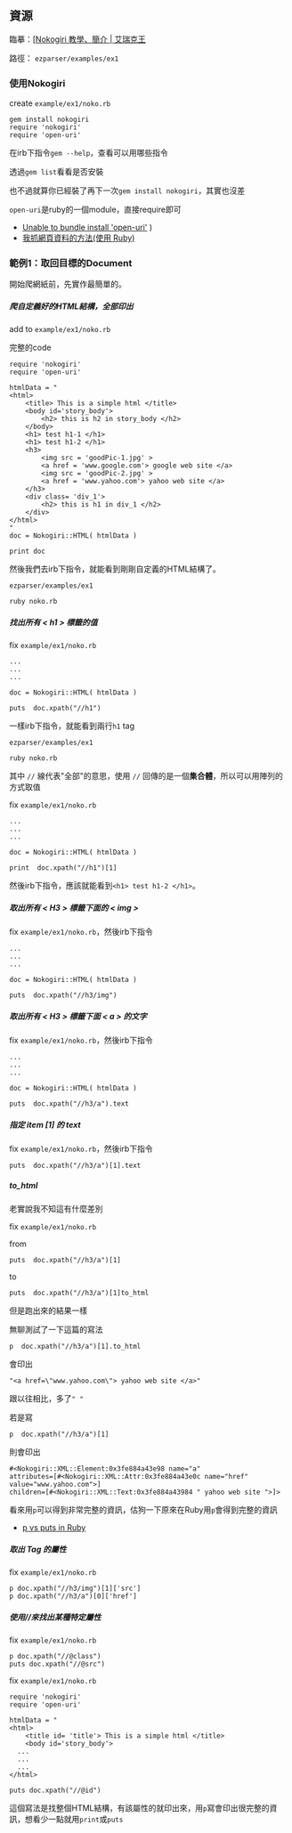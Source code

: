 ## 資源

臨摹：[[Nokogiri 教學、簡介 | 艾瑞克王](http://wwssllabcd.github.io/blog/2012/10/25/how-to-use-nokogiri/)

路徑： `ezparser/examples/ex1`


### 使用Nokogiri

create `example/ex1/noko.rb`

```
gem install nokogiri
require 'nokogiri'
require 'open-uri'
```
在irb下指令`gem --help`，查看可以用哪些指令

透過`gem list`看看是否安裝

也不過就算你已經裝了再下一次`gem install nokogiri`，其實也沒差

`open-uri`是ruby的一個module，直接require即可
  + [Unable to bundle install 'open-uri'](http://stackoverflow.com/questions/20544662/unable-to-bundle-install-open-uri) )
  + [我抓網頁資料的方法(使用 Ruby)](http://blog.ericsk.org/archives/732)  

### 範例1：取回目標的Document

開始爬網紙前，先實作最簡單的。

##### 爬自定義好的HTML結構，全部印出

add to `example/ex1/noko.rb`

完整的code
```
require 'nokogiri'
require 'open-uri'

htmlData = "
<html>
	<title> This is a simple html </title>
	<body id='story_body'>
		<h2> this is h2 in story_body </h2>
	</body>
	<h1> test h1-1 </h1>
	<h1> test h1-2 </h1>
	<h3>
		<img src = 'goodPic-1.jpg' >
		<a href = 'www.google.com'> google web site </a>
		<img src = 'goodPic-2.jpg' >
		<a href = 'www.yahoo.com'> yahoo web site </a>
	</h3>
	<div class= 'div_1'>
		<h2> this is h1 in div_1 </h2>
	</div>
</html>
"
doc = Nokogiri::HTML( htmlData )

print doc
```

然後我們去irb下指令，就能看到剛剛自定義的HTML結構了。
```
ezparser/examples/ex1

ruby noko.rb
```

##### 找出所有 < h1 > 標籤的值

fix `example/ex1/noko.rb`
```
...
...
...

doc = Nokogiri::HTML( htmlData )

puts  doc.xpath("//h1")   
```

一樣irb下指令，就能看到兩行`h1` tag
```
ezparser/examples/ex1

ruby noko.rb
```

其中 `//` 線代表"全部"的意思，使用 `//` 回傳的是一個**集合體**，所以可以用陣列的方式取值

fix `example/ex1/noko.rb`
```
...
...
...

doc = Nokogiri::HTML( htmlData )

print  doc.xpath("//h1")[1]   
```

然後irb下指令，應該就能看到`<h1> test h1-2 </h1>`。

##### 取出所有 < H3 > 標籤下面的 < img >

fix `example/ex1/noko.rb`，然後irb下指令
```
...
...
...

doc = Nokogiri::HTML( htmlData )

puts  doc.xpath("//h3/img")
```


##### 取出所有 < H3 > 標籤下面 < a > 的文字

fix `example/ex1/noko.rb`，然後irb下指令
```
...
...
...

doc = Nokogiri::HTML( htmlData )

puts  doc.xpath("//h3/a").text
```


##### 指定 item [1] 的 text

fix `example/ex1/noko.rb`，然後irb下指令
```
puts  doc.xpath("//h3/a")[1].text
```
##### to_html

老實說我不知這有什麼差別

fix `example/ex1/noko.rb`

from

```
puts  doc.xpath("//h3/a")[1]
```

to

```
puts  doc.xpath("//h3/a")[1]to_html
```

但是跑出來的結果一樣

無聊測試了一下這篇的寫法
```
p  doc.xpath("//h3/a")[1].to_html
```

會印出
```
"<a href=\"www.yahoo.com\"> yahoo web site </a>"
```
跟以往相比，多了`" "`

若是寫
```
p  doc.xpath("//h3/a")[1]
```

則會印出
```
#<Nokogiri::XML::Element:0x3fe884a43e98 name="a"
attributes=[#<Nokogiri::XML::Attr:0x3fe884a43e0c name="href" value="www.yahoo.com">]
children=[#<Nokogiri::XML::Text:0x3fe884a43984 " yahoo web site ">]>
```

看來用`p`可以得到非常完整的資訊，估狗一下原來在Ruby用`p`會得到完整的資訊
  + [p vs puts in Ruby](http://stackoverflow.com/questions/1255324/p-vs-puts-in-ruby)

##### 取出 Tag 的屬性

fix `example/ex1/noko.rb`
```
p doc.xpath("//h3/img")[1]['src']
p doc.xpath("//h3/a")[0]['href']
```

##### 使用//來找出某種特定屬性

fix `example/ex1/noko.rb`
```
p doc.xpath("//@class")
puts doc.xpath("//@src")
```

fix `example/ex1/noko.rb`
```
require 'nokogiri'
require 'open-uri'

htmlData = "
<html>
	<title id= 'title'> This is a simple html </title>
	<body id='story_body'>
  ...
  ...
  ...
</html>

puts doc.xpath("//@id")
```

這個寫法是找整個HTML結構，有該屬性的就印出來，用`p`寫會印出很完整的資訊，想看少一點就用`print`或`puts`

##### 

